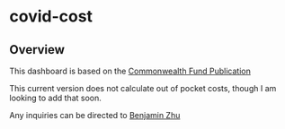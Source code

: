 # covid-cost

## Overview

This dashboard is based on the [Commonwealth Fund Publication](https://www.commonwealthfund.org/blog/2020/who-will-pay-covid-19-hospital-care-looking-payers-across-states)

This current version does not calculate out of pocket costs, though I am looking to add that soon.

Any inquiries can be directed to [Benjamin Zhu](mailto:bz22@nyu.edu)
